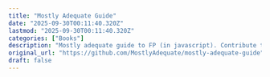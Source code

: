```yaml
---
title: "Mostly Adequate Guide"
date: "2025-09-30T00:11:40.320Z"
lastmod: "2025-09-30T00:11:40.320Z"
categories: ["Books"]
description: "Mostly adequate guide to FP (in javascript). Contribute to MostlyAdequate/mostly-adequate-guide development by creating an account on GitHub."
original_url: "https://github.com/MostlyAdequate/mostly-adequate-guide"
draft: false
---
```

